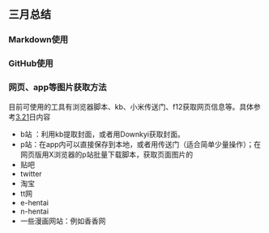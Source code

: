 ## 三月总结
### Markdown使用  


### GitHub使用  


### 网页、app等图片获取方法
目前可使用的工具有浏览器脚本、kb、小米传送门、f12获取网页信息等。具体参考[3.21](../March/21.md)日内容
+ b站 ：利用kb提取封面，或者用Downkyi获取封面。
+ p站：在app内可以直接保存到本地，或者用传送门（适合简单少量操作）；在网页版用X浏览器的p站批量下载脚本，获取页面图片的
+ 贴吧
+ twitter  
+ 淘宝
+ tt网
+ e-hentai
+ n-hentai
+ 一些漫画网站：例如香香网



<!--stackedit_data:
eyJoaXN0b3J5IjpbLTIxMDMzMjc0MjMsLTg1MDI2NjYzNiwtMj
czNzI3NzY5LDIwOTY2OTMxMl19
-->